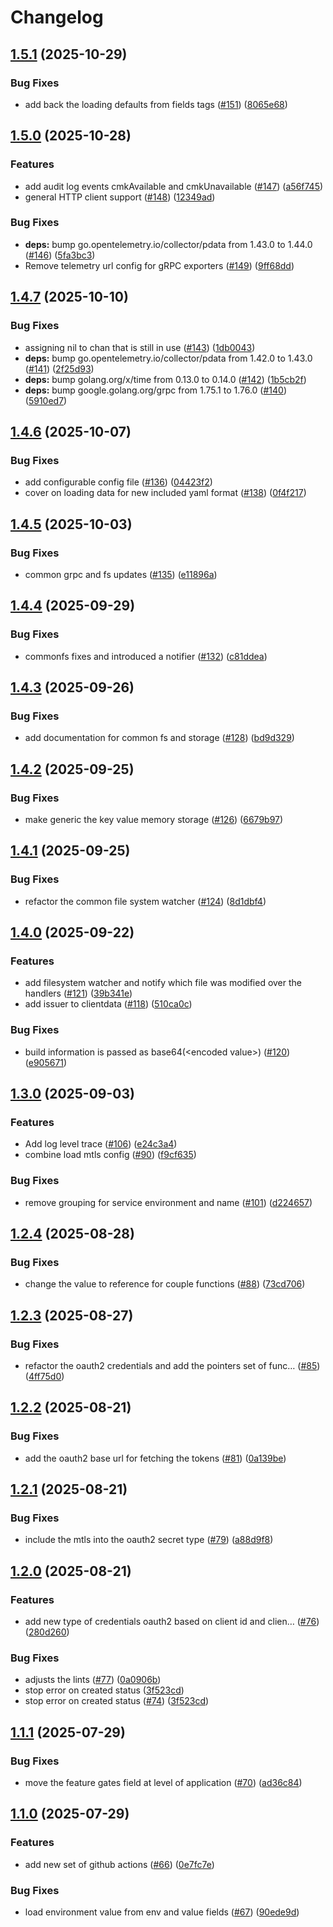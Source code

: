 # Changelog

## [1.5.1](https://github.com/openkcm/common-sdk/compare/v1.5.0...v1.5.1) (2025-10-29)


### Bug Fixes

* add back the loading defaults from fields tags ([#151](https://github.com/openkcm/common-sdk/issues/151)) ([8065e68](https://github.com/openkcm/common-sdk/commit/8065e68632ad2e23bda0e579f13cbc83ca37040c))

## [1.5.0](https://github.com/openkcm/common-sdk/compare/v1.4.7...v1.5.0) (2025-10-28)


### Features

* add audit log events cmkAvailable and cmkUnavailable ([#147](https://github.com/openkcm/common-sdk/issues/147)) ([a56f745](https://github.com/openkcm/common-sdk/commit/a56f7452fcaf0737596c57f32bbf8e586081e975))
* general HTTP client support ([#148](https://github.com/openkcm/common-sdk/issues/148)) ([12349ad](https://github.com/openkcm/common-sdk/commit/12349ad087ba4661b4e401d87c99158bdb79ed38))


### Bug Fixes

* **deps:** bump go.opentelemetry.io/collector/pdata from 1.43.0 to 1.44.0 ([#146](https://github.com/openkcm/common-sdk/issues/146)) ([5fa3bc3](https://github.com/openkcm/common-sdk/commit/5fa3bc309d214828937e863e5facf5be26de7228))
* Remove telemetry url config for gRPC exporters ([#149](https://github.com/openkcm/common-sdk/issues/149)) ([9ff68dd](https://github.com/openkcm/common-sdk/commit/9ff68ddbd68500f84eea3daa5ff18ef1db6d35db))

## [1.4.7](https://github.com/openkcm/common-sdk/compare/v1.4.6...v1.4.7) (2025-10-10)


### Bug Fixes

* assigning nil to chan that is still in use ([#143](https://github.com/openkcm/common-sdk/issues/143)) ([1db0043](https://github.com/openkcm/common-sdk/commit/1db0043793cbf7cd48e64b626a01b457db1fb3fe))
* **deps:** bump go.opentelemetry.io/collector/pdata from 1.42.0 to 1.43.0 ([#141](https://github.com/openkcm/common-sdk/issues/141)) ([2f25d93](https://github.com/openkcm/common-sdk/commit/2f25d93041fb4ad8cd20cc65fdf8f3b1d2d67335))
* **deps:** bump golang.org/x/time from 0.13.0 to 0.14.0 ([#142](https://github.com/openkcm/common-sdk/issues/142)) ([1b5cb2f](https://github.com/openkcm/common-sdk/commit/1b5cb2f11e0b2fb2c1093d8bd46985f52a5cb9ae))
* **deps:** bump google.golang.org/grpc from 1.75.1 to 1.76.0 ([#140](https://github.com/openkcm/common-sdk/issues/140)) ([5910ed7](https://github.com/openkcm/common-sdk/commit/5910ed7c0fe1f76e26bdb597e577c88b9c8b50a8))

## [1.4.6](https://github.com/openkcm/common-sdk/compare/v1.4.5...v1.4.6) (2025-10-07)


### Bug Fixes

* add configurable config file ([#136](https://github.com/openkcm/common-sdk/issues/136)) ([04423f2](https://github.com/openkcm/common-sdk/commit/04423f265e94013d17c0ad3cad1552895c7c0b9c))
* cover on loading data for new included yaml format ([#138](https://github.com/openkcm/common-sdk/issues/138)) ([0f4f217](https://github.com/openkcm/common-sdk/commit/0f4f21724886bc52998039d6e383dfb1952773e6))

## [1.4.5](https://github.com/openkcm/common-sdk/compare/v1.4.4...v1.4.5) (2025-10-03)


### Bug Fixes

* common grpc and fs updates ([#135](https://github.com/openkcm/common-sdk/issues/135)) ([e11896a](https://github.com/openkcm/common-sdk/commit/e11896ac611495eb9735e46b1252fc9a920aa8dc))

## [1.4.4](https://github.com/openkcm/common-sdk/compare/v1.4.3...v1.4.4) (2025-09-29)


### Bug Fixes

* commonfs fixes and introduced a notifier ([#132](https://github.com/openkcm/common-sdk/issues/132)) ([c81ddea](https://github.com/openkcm/common-sdk/commit/c81ddea4e09c5239f14d1667573e6b00b6df49e1))

## [1.4.3](https://github.com/openkcm/common-sdk/compare/v1.4.2...v1.4.3) (2025-09-26)


### Bug Fixes

* add documentation for common fs and storage ([#128](https://github.com/openkcm/common-sdk/issues/128)) ([bd9d329](https://github.com/openkcm/common-sdk/commit/bd9d32937a7b705d8c7f79113d7ba9b87b5b4d83))

## [1.4.2](https://github.com/openkcm/common-sdk/compare/v1.4.1...v1.4.2) (2025-09-25)


### Bug Fixes

* make generic the key value memory storage ([#126](https://github.com/openkcm/common-sdk/issues/126)) ([6679b97](https://github.com/openkcm/common-sdk/commit/6679b97afa097b8a9d7983fa6d08799c29f5ffa8))

## [1.4.1](https://github.com/openkcm/common-sdk/compare/v1.4.0...v1.4.1) (2025-09-25)


### Bug Fixes

* refactor the common file system watcher ([#124](https://github.com/openkcm/common-sdk/issues/124)) ([8d1dbf4](https://github.com/openkcm/common-sdk/commit/8d1dbf4a547ec07a98f8e0d0d905b3827aab57aa))

## [1.4.0](https://github.com/openkcm/common-sdk/compare/v1.3.0...v1.4.0) (2025-09-22)


### Features

* add filesystem watcher and notify which file was modified over the handlers ([#121](https://github.com/openkcm/common-sdk/issues/121)) ([39b341e](https://github.com/openkcm/common-sdk/commit/39b341e8baa5c1cda0df9652ca7c88e03f183ce3))
* add issuer to clientdata ([#118](https://github.com/openkcm/common-sdk/issues/118)) ([510ca0c](https://github.com/openkcm/common-sdk/commit/510ca0cdfec22ae71ae27f959a9ed438fd5e70e8))


### Bug Fixes

* build information is passed as base64(&lt;encoded value&gt;) ([#120](https://github.com/openkcm/common-sdk/issues/120)) ([e905671](https://github.com/openkcm/common-sdk/commit/e905671f12e1f7ffae0fffb34e82d9fafdb6f84b))

## [1.3.0](https://github.com/openkcm/common-sdk/compare/v1.2.4...v1.3.0) (2025-09-03)


### Features

* Add log level trace ([#106](https://github.com/openkcm/common-sdk/issues/106)) ([e24c3a4](https://github.com/openkcm/common-sdk/commit/e24c3a47d785573d37dda5cdc138f7d3c58acbf4))
* combine load mtls config ([#90](https://github.com/openkcm/common-sdk/issues/90)) ([f9cf635](https://github.com/openkcm/common-sdk/commit/f9cf6355e2157deeccb898dc955afa79569b171f))


### Bug Fixes

* remove grouping for service environment and name ([#101](https://github.com/openkcm/common-sdk/issues/101)) ([d224657](https://github.com/openkcm/common-sdk/commit/d22465758151309e72500f7d2ed740fae1d186eb))

## [1.2.4](https://github.com/openkcm/common-sdk/compare/v1.2.3...v1.2.4) (2025-08-28)


### Bug Fixes

* change the value to reference for couple functions ([#88](https://github.com/openkcm/common-sdk/issues/88)) ([73cd706](https://github.com/openkcm/common-sdk/commit/73cd706bbaaf6e8569e937b0a90f8e26ff7064f1))

## [1.2.3](https://github.com/openkcm/common-sdk/compare/v1.2.2...v1.2.3) (2025-08-27)


### Bug Fixes

* refactor the oauth2 credentials and add the pointers set of func… ([#85](https://github.com/openkcm/common-sdk/issues/85)) ([4ff75d0](https://github.com/openkcm/common-sdk/commit/4ff75d0f0b36d0269cd52e69b8b6b6c04702494b))

## [1.2.2](https://github.com/openkcm/common-sdk/compare/v1.2.1...v1.2.2) (2025-08-21)


### Bug Fixes

* add the oauth2 base url for fetching the tokens ([#81](https://github.com/openkcm/common-sdk/issues/81)) ([0a139be](https://github.com/openkcm/common-sdk/commit/0a139be660ba60995cde72b80a2a0ba278e80575))

## [1.2.1](https://github.com/openkcm/common-sdk/compare/v1.2.0...v1.2.1) (2025-08-21)


### Bug Fixes

* include the mtls into the oauth2 secret type ([#79](https://github.com/openkcm/common-sdk/issues/79)) ([a88d9f8](https://github.com/openkcm/common-sdk/commit/a88d9f8f41beb3995e897f753d45ed6cc690b0b9))

## [1.2.0](https://github.com/openkcm/common-sdk/compare/v1.1.1...v1.2.0) (2025-08-21)


### Features

* add new type of credentials oauth2 based on client id and clien… ([#76](https://github.com/openkcm/common-sdk/issues/76)) ([280d260](https://github.com/openkcm/common-sdk/commit/280d26008c571dee968e60d32769f42d7893b609))


### Bug Fixes

* adjusts the lints ([#77](https://github.com/openkcm/common-sdk/issues/77)) ([0a0906b](https://github.com/openkcm/common-sdk/commit/0a0906bc306ee1a7474719eec915aa625544f7f5))
* stop error on created status ([3f523cd](https://github.com/openkcm/common-sdk/commit/3f523cdba6db1ec59fd6dc6b094e211da6d1821b))
* stop error on created status ([#74](https://github.com/openkcm/common-sdk/issues/74)) ([3f523cd](https://github.com/openkcm/common-sdk/commit/3f523cdba6db1ec59fd6dc6b094e211da6d1821b))

## [1.1.1](https://github.com/openkcm/common-sdk/compare/v1.1.0...v1.1.1) (2025-07-29)


### Bug Fixes

* move the feature gates field at level of application ([#70](https://github.com/openkcm/common-sdk/issues/70)) ([ad36c84](https://github.com/openkcm/common-sdk/commit/ad36c847e1c998113cd948806d574eb30d1ea4c7))

## [1.1.0](https://github.com/openkcm/common-sdk/compare/v1.0.0...v1.1.0) (2025-07-29)


### Features

* add new set of github actions ([#66](https://github.com/openkcm/common-sdk/issues/66)) ([0e7fc7e](https://github.com/openkcm/common-sdk/commit/0e7fc7e2d9e14928668b95a3ed067242ab7aec9e))


### Bug Fixes

* load environment value from env and value fields ([#67](https://github.com/openkcm/common-sdk/issues/67)) ([90ede9d](https://github.com/openkcm/common-sdk/commit/90ede9d2bc93f8b35c3ec7356a7bd4a707e70e61))
